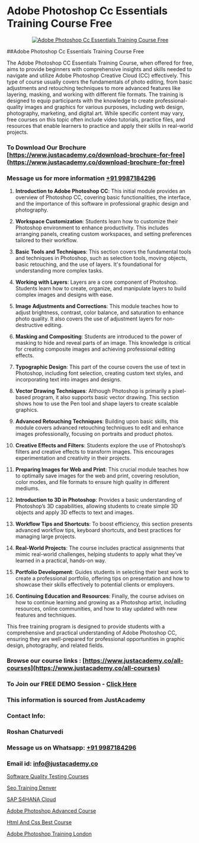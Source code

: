 # Adobe Photoshop Cc Essentials Training Course Free

<p align="center">
  <a href="https://justacademy.co/course-detail/photoshop-training">
    <img src="https://justacademy.co/storage2/course_image/1676637576_course_image.webp" alt="Adobe Photoshop Cc Essentials Training Course Free">
  </a>
</p>
##Adobe Photoshop Cc Essentials Training Course Free

The Adobe Photoshop CC Essentials Training Course, when offered for free, aims to provide beginners with comprehensive insights and skills needed to navigate and utilize Adobe Photoshop Creative Cloud (CC) effectively. This type of course usually covers the fundamentals of photo editing, from basic adjustments and retouching techniques to more advanced features like layering, masking, and working with different file formats. The training is designed to equip participants with the knowledge to create professional-quality images and graphics for various purposes, including web design, photography, marketing, and digital art. While specific content may vary, free courses on this topic often include video tutorials, practice files, and resources that enable learners to practice and apply their skills in real-world projects.
### To Download Our Brochure [https://www.justacademy.co/download-brochure-for-free](https://www.justacademy.co/download-brochure-for-free)
### Message us for more information [+91 9987184296](https://api.whatsapp.com/send?phone=919987184296)
1) **Introduction to Adobe Photoshop CC**: This initial module provides an overview of Photoshop CC, covering basic functionalities, the interface, and the importance of this software in professional graphic design and photography.

2) **Workspace Customization**: Students learn how to customize their Photoshop environment to enhance productivity. This includes arranging panels, creating custom workspaces, and setting preferences tailored to their workflow.

3) **Basic Tools and Techniques**: This section covers the fundamental tools and techniques in Photoshop, such as selection tools, moving objects, basic retouching, and the use of layers. It's foundational for understanding more complex tasks.

4) **Working with Layers**: Layers are a core component of Photoshop. Students learn how to create, organize, and manipulate layers to build complex images and designs with ease.

5) **Image Adjustments and Corrections**: This module teaches how to adjust brightness, contrast, color balance, and saturation to enhance photo quality. It also covers the use of adjustment layers for non-destructive editing.

6) **Masking and Compositing**: Students are introduced to the power of masking to hide and reveal parts of an image. This knowledge is critical for creating composite images and achieving professional editing effects.

7) **Typographic Design**: This part of the course covers the use of text in Photoshop, including font selection, creating custom text styles, and incorporating text into images and designs.

8) **Vector Drawing Techniques**: Although Photoshop is primarily a pixel-based program, it also supports basic vector drawing. This section shows how to use the Pen tool and shape layers to create scalable graphics.

9) **Advanced Retouching Techniques**: Building upon basic skills, this module covers advanced retouching techniques to edit and enhance images professionally, focusing on portraits and product photos.

10) **Creative Effects and Filters**: Students explore the use of Photoshop’s filters and creative effects to transform images. This encourages experimentation and creativity in their projects.

11) **Preparing Images for Web and Print**: This crucial module teaches how to optimally save images for the web and print, covering resolution, color modes, and file formats to ensure high quality in different mediums.

12) **Introduction to 3D in Photoshop**: Provides a basic understanding of Photoshop’s 3D capabilities, allowing students to create simple 3D objects and apply 3D effects to text and images.

13) **Workflow Tips and Shortcuts**: To boost efficiency, this section presents advanced workflow tips, keyboard shortcuts, and best practices for managing large projects.

14) **Real-World Projects**: The course includes practical assignments that mimic real-world challenges, helping students to apply what they’ve learned in a practical, hands-on way.

15) **Portfolio Development**: Guides students in selecting their best work to create a professional portfolio, offering tips on presentation and how to showcase their skills effectively to potential clients or employers.

16) **Continuing Education and Resources**: Finally, the course advises on how to continue learning and growing as a Photoshop artist, including resources, online communities, and how to stay updated with new features and techniques. 

This free training program is designed to provide students with a comprehensive and practical understanding of Adobe Photoshop CC, ensuring they are well-prepared for professional opportunities in graphic design, photography, and related fields.

### Browse our course links : [https://www.justacademy.co/all-courses](https://www.justacademy.co/all-courses) 
### To Join our FREE DEMO Session - [Click Here](https://www.justacademy.co/register-for-course-demo)


### This information is sourced from JustAcademy
### Contact Info:
### Roshan Chaturvedi
### Message us on Whatsapp: [+91 9987184296](https://api.whatsapp.com/send?phone=919987184296)
### Email id: [info@justacademy.co](mailto:info@justacademy.co)
                
[Software Quality Testing Courses](https://www.linkedin.com/pulse/software-quality-testing-courses-justacademy-ahmedabad-sfkle?trackingId=yCjLO06YCIhYstmoaQeYdw%3D%3D&lipi=urn%3Ali%3Apage%3Ad_flagship3_company_admin%3BBLvwE5WSQ1yNRcYM20AJ%2Fw%3D%3D)

[Seo Training Denver](https://www.linkedin.com/pulse/seo-training-denver-justacademy-london-jvpjf?trackingId=3%2FRfjHykZt35FfwVbvV%2FlQ%3D%3D&lipi=urn%3Ali%3Apage%3Ad_flagship3_company_admin%3BosK2%2F2EMSuK0OJgUxbYcDg%3D%3D)

[SAP S4HANA Cloud](https://medium.com/@kamblerajas684/sap-s4hana-cloud-be845d90dd76)

[Adobe Photoshop Advanced Course](https://medium.com/@shivamja27/adobe-photoshop-advanced-course-926d3e872889)

[Html And Css Best Course](https://justacademyin.github.io/justacademy/html-and-css-best-course)

[Adobe Photoshop Training London](https://justacademyin.github.io/justacademy/adobe-photoshop-training-london)

